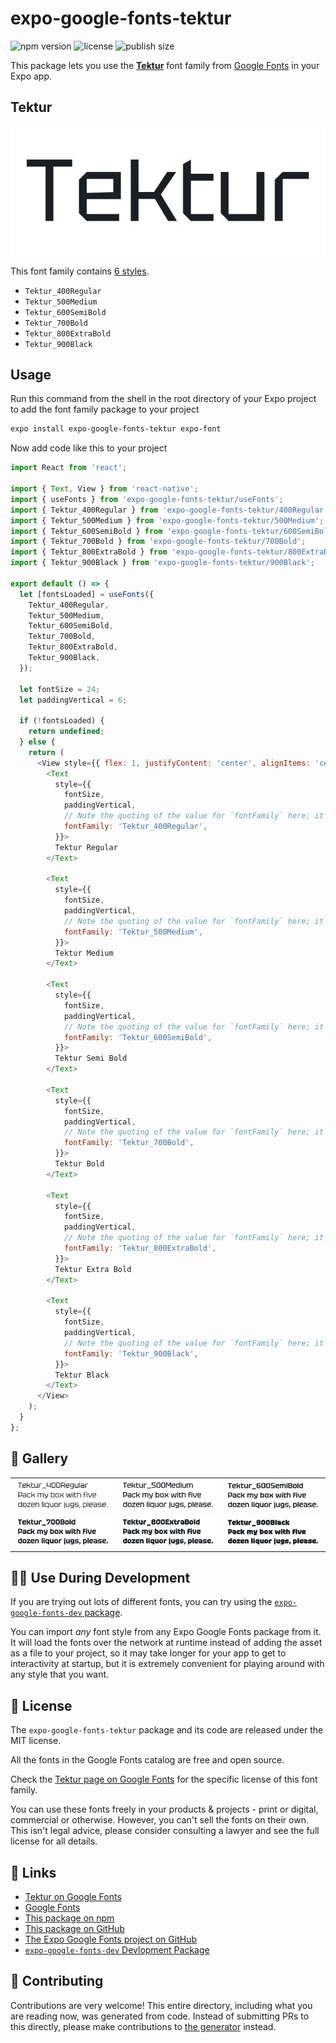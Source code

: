 # expo-google-fonts-tektur

![npm version](https://flat.badgen.net/npm/v/expo-google-fonts-tektur)
![license](https://flat.badgen.net/github/license/expo/google-fonts)
![publish size](https://flat.badgen.net/packagephobia/install/expo-google-fonts-tektur)

This package lets you use the [**Tektur**](https://fonts.google.com/specimen/Tektur) font family from [Google Fonts](https://fonts.google.com/) in your Expo app.

## Tektur

![Tektur](./font-family.png)

This font family contains [6 styles](#-gallery).

- `Tektur_400Regular`
- `Tektur_500Medium`
- `Tektur_600SemiBold`
- `Tektur_700Bold`
- `Tektur_800ExtraBold`
- `Tektur_900Black`

## Usage

Run this command from the shell in the root directory of your Expo project to add the font family package to your project
```sh
expo install expo-google-fonts-tektur expo-font
```

Now add code like this to your project
```js
import React from 'react';

import { Text, View } from 'react-native';
import { useFonts } from 'expo-google-fonts-tektur/useFonts';
import { Tektur_400Regular } from 'expo-google-fonts-tektur/400Regular';
import { Tektur_500Medium } from 'expo-google-fonts-tektur/500Medium';
import { Tektur_600SemiBold } from 'expo-google-fonts-tektur/600SemiBold';
import { Tektur_700Bold } from 'expo-google-fonts-tektur/700Bold';
import { Tektur_800ExtraBold } from 'expo-google-fonts-tektur/800ExtraBold';
import { Tektur_900Black } from 'expo-google-fonts-tektur/900Black';

export default () => {
  let [fontsLoaded] = useFonts({
    Tektur_400Regular,
    Tektur_500Medium,
    Tektur_600SemiBold,
    Tektur_700Bold,
    Tektur_800ExtraBold,
    Tektur_900Black,
  });

  let fontSize = 24;
  let paddingVertical = 6;

  if (!fontsLoaded) {
    return undefined;
  } else {
    return (
      <View style={{ flex: 1, justifyContent: 'center', alignItems: 'center' }}>
        <Text
          style={{
            fontSize,
            paddingVertical,
            // Note the quoting of the value for `fontFamily` here; it expects a string!
            fontFamily: 'Tektur_400Regular',
          }}>
          Tektur Regular
        </Text>

        <Text
          style={{
            fontSize,
            paddingVertical,
            // Note the quoting of the value for `fontFamily` here; it expects a string!
            fontFamily: 'Tektur_500Medium',
          }}>
          Tektur Medium
        </Text>

        <Text
          style={{
            fontSize,
            paddingVertical,
            // Note the quoting of the value for `fontFamily` here; it expects a string!
            fontFamily: 'Tektur_600SemiBold',
          }}>
          Tektur Semi Bold
        </Text>

        <Text
          style={{
            fontSize,
            paddingVertical,
            // Note the quoting of the value for `fontFamily` here; it expects a string!
            fontFamily: 'Tektur_700Bold',
          }}>
          Tektur Bold
        </Text>

        <Text
          style={{
            fontSize,
            paddingVertical,
            // Note the quoting of the value for `fontFamily` here; it expects a string!
            fontFamily: 'Tektur_800ExtraBold',
          }}>
          Tektur Extra Bold
        </Text>

        <Text
          style={{
            fontSize,
            paddingVertical,
            // Note the quoting of the value for `fontFamily` here; it expects a string!
            fontFamily: 'Tektur_900Black',
          }}>
          Tektur Black
        </Text>
      </View>
    );
  }
};

```

## 🔡 Gallery


||||
|-|-|-|
|![Tektur_400Regular](.//400Regular/Tektur_400Regular.ttf.png)|![Tektur_500Medium](.//500Medium/Tektur_500Medium.ttf.png)|![Tektur_600SemiBold](.//600SemiBold/Tektur_600SemiBold.ttf.png)||
|![Tektur_700Bold](.//700Bold/Tektur_700Bold.ttf.png)|![Tektur_800ExtraBold](.//800ExtraBold/Tektur_800ExtraBold.ttf.png)|![Tektur_900Black](.//900Black/Tektur_900Black.ttf.png)||


## 👩‍💻 Use During Development

If you are trying out lots of different fonts, you can try using the [`expo-google-fonts-dev` package](https://github.com/freeboub/google-fonts/tree/master/font-packages/dev#readme).

You can import *any* font style from any Expo Google Fonts package from it. It will load the fonts
over the network at runtime instead of adding the asset as a file to your project, so it may take longer
for your app to get to interactivity at startup, but it is extremely convenient
for playing around with any style that you want.

## 📖 License

The `expo-google-fonts-tektur` package and its code are released under the MIT license.

All the fonts in the Google Fonts catalog are free and open source.

Check the [Tektur page on Google Fonts](https://fonts.google.com/specimen/Tektur) for the specific license of this font family.

You can use these fonts freely in your products & projects - print or digital, commercial or otherwise. However, you can't sell the fonts on their own. This isn't legal advice, please consider consulting a lawyer and see the full license for all details.

## 🔗 Links

- [Tektur on Google Fonts](https://fonts.google.com/specimen/Tektur)
- [Google Fonts](https://fonts.google.com/)
- [This package on npm](https://www.npmjs.com/package/expo-google-fonts-tektur)
- [This package on GitHub](https://github.com/freeboub/google-fonts/tree/master/font-packages/tektur)
- [The Expo Google Fonts project on GitHub](https://github.com/freeboub/google-fonts)
- [`expo-google-fonts-dev` Devlopment Package](https://github.com/freeboub/google-fonts/tree/master/font-packages/dev)

## 🤝 Contributing

Contributions are very welcome! This entire directory, including what you are reading now, was generated from code. Instead of submitting PRs to this directly, please make contributions to [the generator](https://github.com/freeboub/google-fonts/tree/master/packages/generator) instead.
